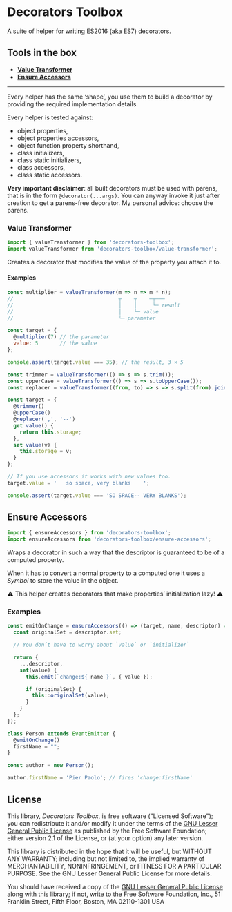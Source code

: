 Decorators Toolbox
==================

A suite of helper for writing ES2016 (aka ES7) decorators.

## Tools in the box

- [**Value Transformer**](#value-transformer)
- [**Ensure Accessors**](#ensure-accessors)

- - -

Every helper has the same ‘shape’, you use them to build a decorator by
providing the required implementation details.

Every helper is tested against:
- object properties,
- object properties accessors,
- object function property shorthand,
- class initializers,
- class static initializers,
- class accessors,
- class static accessors.

**Very important disclaimer**: all built decorators must be used with parens,
that is in the form `@decorator(...args)`. You can anyway invoke it just after
creation to get a parens-free decorator. My personal advice: choose the parens.

### Value Transformer

```js
import { valueTransformer } from 'decorators-toolbox';
import valueTransformer from 'decorators-toolbox/value-transformer';
```

Creates a decorator that modifies the value of the property you attach it to.

#### Examples

```js
const multiplier = valueTransformer(m => n => m * n);
//                                  ┬    ┬    ─┬───
//                                  │    │     └─ result
//                                  │    └─ value
//                                  └─ parameter

const target = {
  @multiplier(7) // the parameter
  value: 5       // the value
};

console.assert(target.value === 35); // the result, 3 × 5
```

```js
const trimmer = valueTransformer(() => s => s.trim());
const upperCase = valueTransformer(() => s => s.toUpperCase());
const replacer = valueTransformer((from, to) => s => s.split(from).join(to));

const target = {
  @trimmer()
  @upperCase()
  @replacer(',', '--')
  get value() {
    return this.storage;
  },
  set value(v) {
    this.storage = v;
  }
};

// If you use accessors it works with new values too.
target.value = '   so space, very blanks    ';

console.assert(target.value === 'SO SPACE-- VERY BLANKS');
```

## Ensure Accessors

```js
import { ensureAccessors } from 'decorators-toolbox';
import ensureAccessors from 'decorators-toolbox/ensure-accessors';
```

Wraps a decorator in such a way that the descriptor is guaranteed to be of a
computed property.

When it has to convert a normal property to a computed one it uses a *Symbol* to
store the value in the object.

:warning: This helper creates decorators that make properties’ initialization
lazy! :warning:

### Examples

```js
const emitOnChange = ensureAccessors(() => (target, name, descriptor) => {
  const originalSet = descriptor.set;

  // You don’t have to worry about `value` or `initializer`

  return {
    ...descriptor,
    set(value) {
      this.emit(`change:${ name }`, { value });

      if (originalSet) {
        this::originalSet(value);
      }
    }
  };
});

class Person extends EventEmitter {
  @emitOnChange()
  firstName = "";
}

const author = new Person();

author.firstName = 'Pier Paolo'; // fires 'change:firstName'
```

## License

This library, *Decorators Toolbox*, is free software ("Licensed Software"); you
can redistribute it and/or modify it under the terms of the [GNU Lesser General
Public License](http://www.gnu.org/licenses/lgpl-2.1.html) as published by the
Free Software Foundation; either version 2.1 of the License, or (at your
option) any later version.

This library is distributed in the hope that it will be useful, but WITHOUT ANY
WARRANTY; including but not limited to, the implied warranty of MERCHANTABILITY,
NONINFRINGEMENT, or FITNESS FOR A PARTICULAR PURPOSE. See the GNU Lesser General
Public License for more details.

You should have received a copy of the [GNU Lesser General Public
License](http://www.gnu.org/licenses/lgpl-2.1.html) along with this library; if
not, write to the Free Software Foundation, Inc., 51 Franklin Street, Fifth
Floor, Boston, MA 02110-1301 USA
